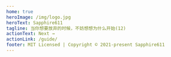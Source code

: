 ```yaml
---
home: true
heroImage: /img/logo.jpg
heroText: Sapphire611
tagline: 当你想要放弃的时候，不妨想想为什么开始(12)
actionText: Next →
actionLink: /guide/
footer: MIT Licensed | Copyright © 2021-present Sapphire611
---
```

